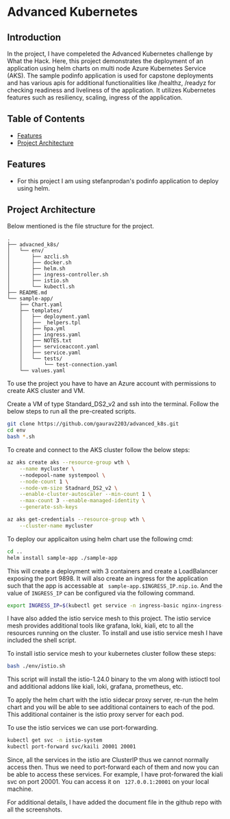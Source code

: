 # Advanced Kubernetes

## Introduction

In the project, I have compeleted the Advanced Kubernetes challenge by What the Hack. Here, this project demonstrates the deployment of an application using helm charts on multi node Azure Kubernetes Service (AKS). The sample podinfo application is used for capstone deployments and has various apis for additional functionalities like /healthz, /readyz for checking readiness and liveliness of the application. It utilizes Kubernetes features such as resiliency, scaling, ingress of the application.

## Table of Contents

- [Features](#features)
- [Project Architecture](#architecture)

## Features

- For this project I am using stefanprodan's podinfo application to deploy using helm. 

## Project Architecture


Below mentioned is the file structure for the project.

```plaintext
.
├── advacned_k8s/
│   └── env/
│       ├── azcli.sh
│       ├── docker.sh
│       ├── helm.sh
│       ├── ingress-controller.sh
│       ├── istio.sh
│       └── kubectl.sh
├── README.md
└── sample-app/
    ├── Chart.yaml
    ├── templates/
    │   ├── deployment.yaml
    │   ├── _helpers.tpl
    │   ├── hpa.yml
    │   ├── ingress.yaml
    │   ├── NOTES.txt
    │   ├── serviceaccont.yaml
    │   ├── service.yaml
    │   └── tests/
    │       └── test-connection.yaml
    └── values.yaml

```
To use the project you have to have an Azure account with permissions to create AKS cluster and VM.

Create a VM of type Standard_DS2_v2 and ssh into the terminal. Follow the below steps to run all the pre-created scripts.

```bash
git clone https://github.com/gaurav2203/advanced_k8s.git
cd env
bash *.sh
```

To create and connect to the AKS cluster follow the below steps:
```bash
az aks create aks --resource-group wth \
    --name mycluster \ 
    --nodepool-name systempool \
    --node-count 1 \
    --node-vm-size Stadnard_DS2_v2 \
    --enable-cluster-autoscaler --min-count 1 \
    --max-count 3 --enable-managed-identity \
    --generate-ssh-keys

az aks get-credentials --resource-group wth \
    --cluster-name mycluster
```
To deploy our applicaiton using helm chart use the following cmd:
```bash
cd ..
helm install sample-app ./sample-app
```
This will create a deployment with 3 containers and create a LoadBalancer exposing the port 9898. It will also create an ingress for the application such that the app is accessable at ``` sample-app.$INGRESS_IP.nip.io```. And the value of ```INGRESS_IP``` can be configured via the following command.

```bash
export INGRESS_IP=$(kubectl get service -n ingress-basic nginx-ingress-ingress-nginx-controller -o json | jq '.status.loadBalancer.ingress[0].ip' -r)
```
I have also added the istio service mesh to this project. The istio service mesh provides additional tools like grafana, loki, kiali, etc to all the resources running on the cluster. To install and use istio service mesh I have included the shell script. 

To install istio service mesh to your kubernetes cluster follow these steps:
```bash
bash ./env/istio.sh
```
This script will install the istio-1.24.0 binary to the vm along with istioctl tool and additional addons like kiali, loki, grafana, prometheus, etc.

To apply the helm chart with the istio sidecar proxy server, re-run the helm chart and you will be able to see additional containers to each of the pod. This additional container is the istio proxy server for each pod.

To use the istio services we can use port-forwarding.
```bash 
kubectl get svc -n istio-system
kubectl port-forward svc/kaili 20001 20001
```
Since, all the services in the istio are ClusterIP thus we cannot normally access then. Thus we need to port-forward each of them and now you can be able to access these services. For example, I have prot-forwared the kiali svc on port 20001. You can access it on ``` 127.0.0.1:20001``` on your local machine.

For additional details, I have added the document file in the github repo with all the screenshots.
